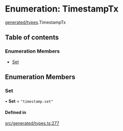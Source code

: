 # Enumeration: TimestampTx

[generated/types](../wiki/generated.types).TimestampTx

## Table of contents

### Enumeration Members

- [Set](../wiki/generated.types.TimestampTx#set)

## Enumeration Members

### Set

• **Set** = ``"timestamp.set"``

#### Defined in

[src/generated/types.ts:277](https://github.com/PolymeshAssociation/polymesh-private-sdk/blob/dd40dc5f/src/generated/types.ts#L277)
